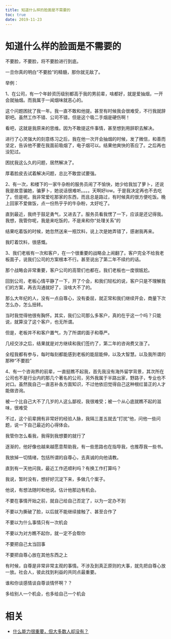```yaml
---
title: 知道什么样的脸面是不需要的
toc: true
date: 2019-11-23
---
```

# 知道什么样的脸面是不需要的

不要脸，不要脸，将不要脸进行到底。

一旦你真的明白“不要脸”的精髓，那你就无敌了。



举例：



1、在公司，有一个年龄资历级别都高于我的男前辈，啥都好，就是爱抽烟，一开会就抽烟。而我属于一闻烟味就恶心的。

这个问题困扰了我一年。我一直不敢和他提。甚至有时候我会很难受，不行我就辞职吧。虽然工作不错、公司不错，但是这个吸二手烟是硬伤啊！

看吧，这就是我原来的思维。因为不敢提这件事情，甚至想到用辞职去解决。

进行了心灵强大的刻意练习之后，我在他一次开会抽烟的时候，发了微信，和善而坚定，告诉他不要在我面前吸烟了，电子烟可以。结果他爽快的答应了。之后再也没犯过。

困扰我这么久的问题，居然解决了。

厚着脸皮去试着解决问题，总比不敢尝试要强。


2、有一次，和楼下的一家牛杂粉的服务员闹了不愉快，她少给我加了萝卜，还说我是故意骗她，骗萝卜，她说话很难听。。。。天啊好low。于是我决定再也不去吃了。但是呢。我非常爱吃那家的东西，而且总是路过，有时候真的很方便吃饭。晚上回家不爱做饭，点一份热乎乎的牛杂粉，太好吃了。

直到最近，我终于鼓足勇气，又进去了。服务员看我愣了一下，应该是还记得我。我想，我管你呢，我是来吃饭的，不是来和你“处理关系”的

结果吃着饭的时候，她忽然送来一瓶饮料，说上次是她弄错了，感谢我再来。

我盯着饮料，很感慨。


3、我们老板有一次和客户，在一个很重要的战略会上闹翻了。客户完全不给我老板面子，说我们公司的方案根本不行。甚至说出了第二年不续约的话。

那个战略会非常重要，客户公司的高管们也都在。我们老板也一度很尴尬。

回到公司，老板心情平静了一下，开了个会，和我们轻松的说，客户只是不理解我们的方案，再去沟通就好了，没啥大不了的。

那么大年纪的人，没有一点自尊心，没有委屈，就正常和我们继续开会，商量下次怎么办，怎么扭转。

当时我觉得他很有胸怀。其实，我们公司那么多客户，真的在乎这一个吗？只能说，就算没了这个客户，也无所谓。

但是，老板并不和客户置气，为了所谓的面子和尊严。

几经交涉之后，结果就是对方继续和我们签约了，第二年的咨询费又涨了。

全程我都有参与，每时每刻都能感到老板的能屈能伸，以及大智慧。以及我所谓的那种“不要脸”



4、有一个咨询界的前辈，一直挺瞧不起我，首先我没有海外留学背景，其次所在公司也不是行业内的那几个著名的公司，另外我属于半路出家，野路子，专业也不对口。虽然我自己一直恶补各方面知识，不过他依旧觉得自己这种根红苗正的人才能做咨询。

被一个比自己大不了几岁的人这么鄙视，我很难受；被一个从心底就瞧不起的滋味，很难受

不过，这个前辈拥有非常好的经验人脉，我隔三差五就去“打扰”他，问他一些问题，说一下自己最近的心得体会。

我管你怎么看我，我得到我想要的就行了

逐渐的，他好像也越来越愿意帮助我，有一些思路也在指导我，也推荐我一些书。

我放掉一切情绪，包括所谓的自尊心，去真诚的向他请教。

直到有一天他问我，最近工作还顺利吗？有换工作打算吗？

我说，暂时没有，想好好沉淀下来，多做几个案子。

他说，有想法随时和他说。估计他那边有机会。



不要在事情开始之前，就自己给自己否定了，以为一定办不到

不要以为撕破了脸，以后就不能继续接触了、甚至合作了

不要以为什么事情只有一次机会

不要以为对方瞧不起你，就一定不会帮你

不要把自己太当回事

不要把自尊心放在其他东西之上

有时候，自尊是非常非常主观的事情。不涉及到真正原则的大事，就先把自尊心放一放。社会人，彼此找到利益的共同点最重要。

谁和你谈感情谈自尊谈情怀啊？？



多给别人一个机会，也多给自己一个机会


# 相关

- [什么能力很重要，但大多数人却没有？](https://www.zhihu.com/question/305507128)
